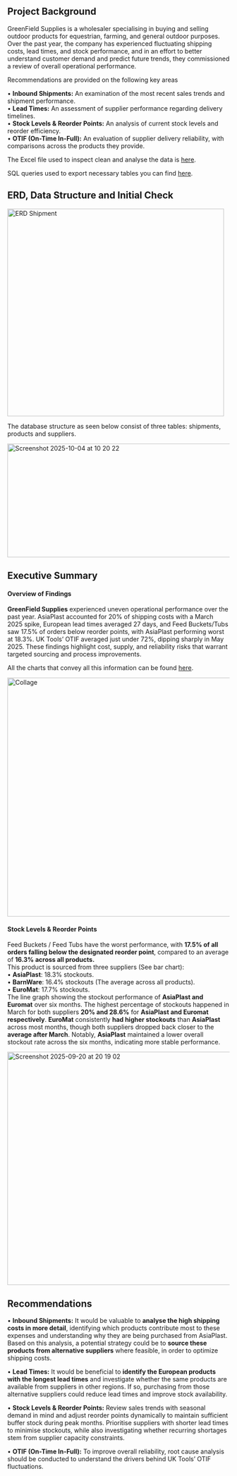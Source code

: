 ## Project Background

GreenField Supplies is a wholesaler specialising in buying and selling outdoor products for equestrian, farming, and general outdoor purposes. Over the past year, the company has experienced fluctuating shipping costs, lead times, and stock performance, and in an effort to better understand customer demand and predict future trends, they commissioned a review of overall operational performance.

Recommendations are provided on the following key areas

• **Inbound Shipments:** An examination of the most recent sales trends and shipment performance.  
• **Lead Times:** An assessment of supplier performance regarding delivery timelines.  
• **Stock Levels & Reorder Points:** An analysis of current stock levels and reorder efficiency.  
• **OTIF (On-Time In-Full):** An evaluation of supplier delivery reliability, with comparisons across the products they provide.  

The Excel file used to inspect clean and analyse the data is [here](Excel/Issue_log.png). 

SQL queries used to export necessary tables you can find [here](SQL/SQL_Queries.sql).

## ERD, Data Structure and Initial Check

<img width="491" height="471" alt="ERD Shipment " src="https://github.com/user-attachments/assets/af5cc9d5-f73c-4450-a427-b02779e45299" />  

The database structure as seen below consist of three tables: shipments, products and suppliers.  

 <img width="912" height="258" alt="Screenshot 2025-10-04 at 10 20 22" src="https://github.com/user-attachments/assets/cb7fdbfc-fc7e-43c5-8acd-f4b40e586e5e" />  


## Executive Summary  

#### Overview of Findings 

**GreenField Supplies** experienced uneven operational performance over the past year. AsiaPlast accounted for 20% of shipping   costs with a March 2025 spike, European lead times averaged 27 days, and Feed Buckets/Tubs saw 17.5% of orders below reorder points, with AsiaPlast   performing worst at 18.3%. UK Tools’ OTIF averaged just under 72%, dipping sharply in May 2025. These findings highlight cost, supply, and   reliability risks that warrant targeted sourcing and process improvements. 

All the charts that convey all this information can be found [here](Images).

<img width="755" height="542" alt="Collage" src="https://github.com/user-attachments/assets/5af2c383-5811-4a9b-b30e-138a81c7a06d" />

#### Stock Levels & Reorder Points 

Feed Buckets / Feed Tubs have the worst performance, with **17.5% of all orders falling  below the designated reorder point**, compared to an average of **16.3% across all products.**  
This product is sourced from three suppliers (See bar chart):   
•	**AsiaPlast**: 18.3% stockouts.  
•	**BarnWare**: 16.4% stockouts (The average across all products).  
•	**EuroMat**: 17.7% stockouts.  
The line graph showing the stockout performance of **AsiaPlast and Euromat** over six months. The highest percentage of stockouts happened in March for both suppliers **20% and 28.6%** for **AsiaPlast and Euromat respectively**. **EuroMat** consistently **had higher stockouts** than **AsiaPlast** across most months, though both suppliers dropped back closer to the **average after March**. Notably, **AsiaPlast** maintained a lower overall stockout rate across the six months, indicating more stable performance.

<img width="937" height="529" alt="Screenshot 2025-09-20 at 20 19 02" src="https://github.com/user-attachments/assets/775d38c2-aad5-49cc-bee0-a40f6fd70c30" />  
 
  

## Recommendations 

• **Inbound Shipments:** It would be valuable to **analyse the high shipping costs in more detail**, identifying which products contribute most to these expenses and understanding why they are being purchased from AsiaPlast. Based on this analysis, a potential strategy could be to **source these products from alternative suppliers** where feasible, in order to optimize shipping costs.

• **Lead Times:** It would be beneficial to **identify the European products with the longest lead times** and investigate whether the same products are available from suppliers in other regions. If so, purchasing from those alternative suppliers could reduce lead times and improve stock availability.

• **Stock Levels & Reorder Points:** Review sales trends with seasonal demand in mind and adjust reorder points dynamically to maintain sufficient buffer stock during peak months. Prioritise suppliers with shorter lead times to minimise stockouts, while also investigating whether recurring shortages stem from supplier capacity constraints.

• **OTIF (On-Time In-Full):** To improve overall reliability, root cause analysis should be conducted to understand the drivers behind UK Tools’ OTIF fluctuations.

